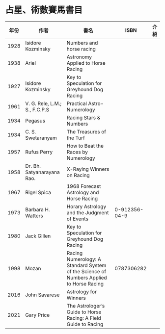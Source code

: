 # 占星、術數賽馬書目

| 年份          | 作者           | 書名                                           | ISBN      |   介紹      |
| ------------- | ------------- | --------------------------------------------- | ------------- |------------- |
| 1928     | 	Isidore Kozminsky     | Numbers and horse racing               |               |              |
| 1938     | Ariel          | Astronomy Applied to Horse Racing               |               |              |
| 1927     | Isidore Kozminsky         | Key to Speculation for Greyhound Dog Racing          |              |     |
| 1961     |  V. G. Rele, L.M.; S., F.C.P.S         | Practical Astro-Numerology          |      
| 1934     |  Pegasus         | Racing Stars & Numbers       |              |     ||     |
| 1934     | C. S. Swetaranyam         | The Treasures of the Turf       |              |     |
| 1957     | Rufus Perry    |  How to Beat the Races by Numerology      |              |     |
| 1958     | Dr. Bh. Satyanarayana Rao.      |   X-Raying Winners on Racing      |              |     |
| 1967     | Rigel Spica   |  1968 Forecast Astrology and Horse Racing     |              |     |
| 1973     | Barbara H. Watters          | Horary Astrology and the Judgment of Events          |   0-912356-04-9   |       |
| 1980     | Jack Gillen          | Key to Speculation for Greyhound Dog Racing          |              |     |
| 1998    | 	Mozan     | Racing Numerology: A Standard System of the Science of Numbers Applied to Horse Racing   | 0787306282        |   |
| 2016    | 	John Savarese     | Astrology for Winners  |        |   |
| 2021     | Gary Price | The Astrologer’s Guide to Horse Racing: A Field Guide to Racing | | 

